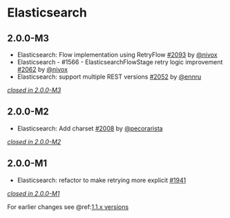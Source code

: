 # Elasticsearch

## 2.0.0-M3

- Elasticsearch: Flow implementation using RetryFlow [#2093](https://github.com/akka/alpakka/issues/2093) by [@nivox](https://github.com/nivox)
- Elasticsearch - #1566 - ElasticsearchFlowStage retry logic improvement [#2062](https://github.com/akka/alpakka/issues/2062) by [@nivox](https://github.com/nivox)
- Elasticsearch: support multiple REST versions [#2052](https://github.com/akka/alpakka/issues/2052) by [@ennru](https://github.com/ennru)

[*closed in 2.0.0-M3*](https://github.com/akka/alpakka/issues?q=is%3Aclosed+milestone%3A2.0.0-M3+label%3Ap%3Aelasticsearch)


## 2.0.0-M2

- Elasticsearch: Add charset [#2008](https://github.com/akka/alpakka/issues/2008) by [@pecorarista](https://github.com/pecorarista)

[*closed in 2.0.0-M2*](https://github.com/akka/alpakka/issues?q=is%3Aclosed+milestone%3A2.0.0-M2+label%3Ap%3Aelasticsearch)


## 2.0.0-M1

- Elasticsearch: refactor to make retrying more explicit [#1941](https://github.com/akka/alpakka/pull/1941)

[*closed in 2.0.0-M1*](https://github.com/akka/alpakka/issues?q=is%3Aclosed+milestone%3A2.0.0-M1+label%3Ap%3Aelasticsearch)

For earlier changes see @ref:[1.1.x versions](../1.1.x/elasticsearch.md)
